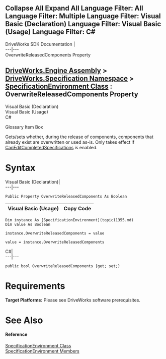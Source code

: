 Collapse All Expand All Language Filter: All  Language Filter: Multiple  Language Filter: Visual Basic (Declaration) Language Filter: Visual Basic (Usage) Language Filter: C#  
---  
DriveWorks SDK Documentation  |   
---|---  
OverwriteReleasedComponents Property   
  
[DriveWorks.Engine Assembly](topic2156.md) > [DriveWorks.Specification Namespace](topic10764.md) > [SpecificationEnvironment Class](topic11355.md) : OverwriteReleasedComponents Property  
---  
  
Visual Basic (Declaration)    
Visual Basic (Usage)    
C# 

Glossary Item Box

Gets/sets whether, during the release of components, components that already exist are overwritten or used as-is. Only takes effect if [CanEditCompletedSpecifications](topic11363.md) is enabled. 

# Syntax

Visual Basic (Declaration)|   
---|---  
      
    
    Public Property OverwriteReleasedComponents As Boolean  
  
Visual Basic (Usage)| Copy Code  
---|---  
      
    
    Dim instance As [SpecificationEnvironment](topic11355.md)
    Dim value As Boolean
     
    instance.OverwriteReleasedComponents = value
     
    value = instance.OverwriteReleasedComponents  
  
C#|   
---|---  
      
    
    public bool OverwriteReleasedComponents {get; set;}  
  
# Requirements

**Target Platforms:** Please see DriveWorks software prerequisites.

# See Also

#### Reference

[SpecificationEnvironment Class](topic11355.md)   
[SpecificationEnvironment Members](topic11356.md)


